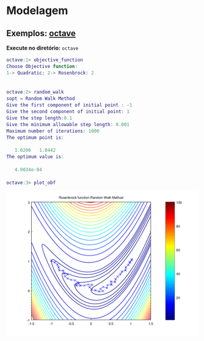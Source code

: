 Modelagem
=========

Exemplos: [octave](octave)
--------------------------

**Execute no diretório:** `octave`
```matlab
octave:1> objective_function
Choose Objective function:
1-> Quadratic; 2-> Rosenbrock: 2


octave:2> random_walk
sopt = Random Walk Method
Give the first component of initial point : -1
Give the second component of initial point: 1
Give the step length:0.1
Give the minimum allowable step length: 0.001
Maximum number of iterations: 1000
The optimum point is:

   1.0206   1.0442
The optimum value is:

   4.9034e-04

octave:3> plot_obf
```

![Otimização: Função Rosenbrock via Caminho Aleatório](../figures/optimization.png)
